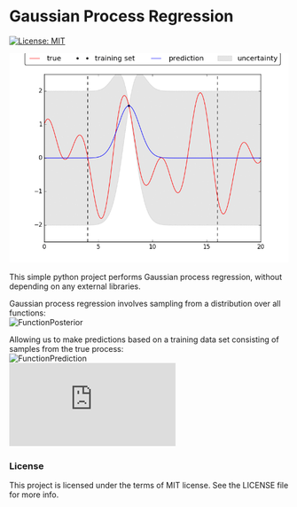 # Gaussian Process Regression

[![License: MIT](https://img.shields.io/badge/License-MIT-yellow.svg)](https://opensource.org/licenses/MIT)   

![Regression Animation](https://github.com/Robert-Forrest/GaussianProcessRegression/blob/master/examples/regression.gif)  

This simple python project performs Gaussian process regression, without depending on any external libraries.  

Gaussian process regression involves sampling from a distribution over all functions:  
![FunctionPosterior](http://bit.ly/2vYbJpd)

Allowing us to make predictions based on a training data set consisting of samples from the true process:  
![FunctionPrediction](http://bit.ly/2w1SaMA)  
![Uncertainty](http://www.sciweavers.org/tex2img.php?eq=%20%20%20%20%5Csigma_%2A%5E2%20%3D%20k_%7B%2A%2A%7D%20-%20%5Cboldsymbol%7Bk%7D_%2A%5E%7B%5Ctext%7BT%7D%7D%5Cboldsymbol%7B%5CSigma%7D%5E%7B-1%7D%5Cboldsymbol%7Bk%7D_%2A&bc=White&fc=Black&im=jpg&fs=24&ff=fourier&edit=0)  

### License
This project is licensed under the terms of MIT license. See the LICENSE file for more info.